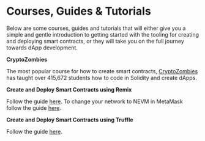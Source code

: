 # Courses, Guides & Tutorials

Below are some courses, guides and tutorials that will either give you a simple and gentle introduction to getting started with the tooling for creating and deploying smart contracts, or they will take you on the full journey towards dApp development.



**CryptoZombies**

The most popular course for how to create smart contracts, [CryptoZombies](https://cryptozombies.io/) has taught over 415,672 students how to code in Solidity and create dApps.

**Create and Deploy Smart Contracts using Remix**

Follow the guide [here](https://remix-ide.readthedocs.io/en/latest/create_deploy.html). To change your network to NEVM in MetaMask follow the guide [here](../../guides/nevm/metamask).

**Create and Deploy Smart Contracts using Truffle**

Follow the guide [here](truffle).

